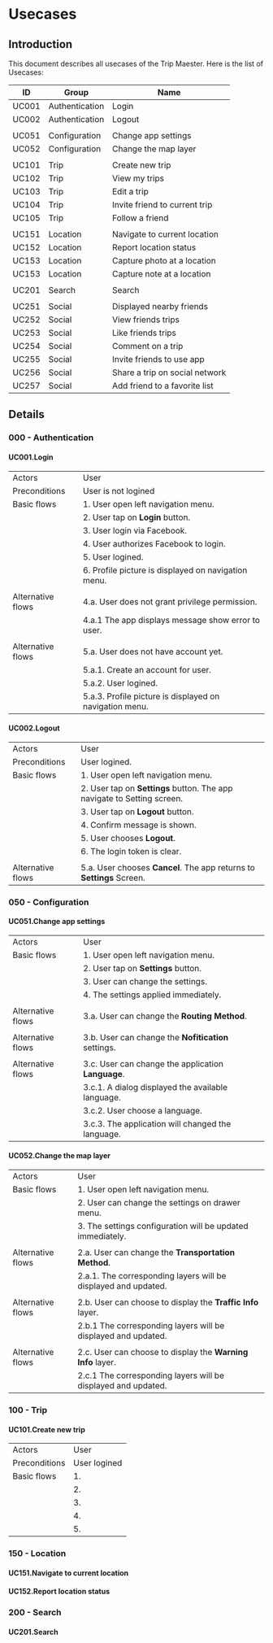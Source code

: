 # Usecases

## Introduction

This document describes all usecases of the Trip Maester. Here is the list of Usecases:

 ID    |  Group         | Name 
-------|----------------|------
 UC001 | Authentication | Login
 UC002 | Authentication | Logout
|||
 UC051 | Configuration  | Change app settings
 UC052 | Configuration  | Change the map layer
|||
 UC101 | Trip           | Create new trip
 UC102 | Trip           | View my trips
 UC103 | Trip           | Edit a trip
 UC104 | Trip           | Invite friend to current trip
 UC105 | Trip           | Follow a friend
|||
 UC151 | Location       | Navigate to current location
 UC152 | Location       | Report location status
 UC153 | Location       | Capture photo at a location
 UC153 | Location       | Capture note at a location
|||
 UC201 | Search         | Search
|||
 UC251 | Social         | Displayed nearby friends
 UC252 | Social         | View friends trips
 UC253 | Social         | Like friends trips
 UC254 | Social         | Comment on a trip
 UC255 | Social         | Invite friends to use app
 UC256 | Social         | Share a trip on social network
 UC257 | Social         | Add friend to a favorite list


## Details

### 000 - Authentication

#### UC001.Login

| | |
|-|-|
| Actors            | User 
| Preconditions     | User is not logined 
| Basic flows       | 1. User open left navigation menu. 
|                   | 2. User tap on **Login** button.
|                   | 3. User login via Facebook.
|                   | 4. User authorizes Facebook to login.
|                   | 5. User logined. 
|                   | 6. Profile picture is displayed on navigation menu.
|||
| Alternative flows | 4.a. User does not grant privilege permission.
|                   | 4.a.1 The app displays message show error to user.
|||
| Alternative flows | 5.a. User does not have account yet.
|                   | 5.a.1. Create an account for user.
|                   | 5.a.2. User logined. 
|                   | 5.a.3. Profile picture is displayed on navigation menu.

#### UC002.Logout

| | |
|-|-|
| Actors            | User 
| Preconditions     | User logined.
| Basic flows       | 1. User open left navigation menu. 
|                   | 2. User tap on **Settings** button. The app navigate to Setting screen.
|                   | 3. User tap on **Logout** button.
|                   | 4. Confirm message is shown.
|                   | 5. User chooses **Logout**. 
|                   | 6. The login token is clear.
|||
| Alternative flows | 5.a. User chooses **Cancel**. The app returns to **Settings** Screen.

### 050 - Configuration

#### UC051.Change app settings

| | |
|-|-|
| Actors            | User 
| Basic flows       | 1. User open left navigation menu. 
|                   | 2. User tap on **Settings** button.
|                   | 3. User can change the settings.
|                   | 4. The settings applied immediately.
|||
| Alternative flows | 3.a. User can change the **Routing Method**.
|||
| Alternative flows | 3.b. User can change the **Nofitication** settings.
|||
| Alternative flows | 3.c. User can change the application **Language**.
|                   | 3.c.1. A dialog displayed the available language.
|                   | 3.c.2. User choose a language.
|                   | 3.c.3. The application will changed the language.


#### UC052.Change the map layer

| | |
|-|-|
| Actors            | User 
| Basic flows       | 1. User open left navigation menu. 
|                   | 2. User can change the settings on drawer menu.
|                   | 3. The settings configuration will be updated immediately.
|||
| Alternative flows | 2.a. User can change the **Transportation Method**.
|                   | 2.a.1. The corresponding layers will be displayed and updated.
|||
| Alternative flows | 2.b. User can choose to display the **Traffic Info** layer.
|                   | 2.b.1 The corresponding layers will be displayed and updated.
|||
| Alternative flows | 2.c. User can choose to display the **Warning Info** layer.
|                   | 2.c.1 The corresponding layers will be displayed and updated.


### 100 - Trip

#### UC101.Create new trip

| | |
|-|-|
| Actors            | User 
| Preconditions     | User logined 
| Basic flows       | 1. 
|                   | 2. 
|                   | 3. 
|                   | 4. 
|                   | 5. 

### 150 - Location 

#### UC151.Navigate to current location

#### UC152.Report location status



### 200 - Search
#### UC201.Search



